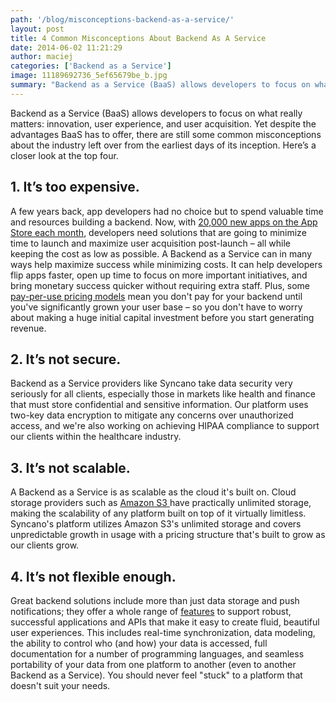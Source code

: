 ```yaml
---
path: '/blog/misconceptions-backend-as-a-service/'
layout: post
title: 4 Common Misconceptions About Backend As A Service
date: 2014-06-02 11:21:29
author: maciej
categories: ['Backend as a Service']
image: 11189692736_5ef65679be_b.jpg
summary: "Backend as a Service (BaaS) allows developers to focus on what really matters: innovation, user experience, and user acquisition. Yet despite the advantages BaaS has to offer, there are still some common misconceptions about the industry left over from the earliest days of its inception. Here’s a closer look at the top four."
---
```

<p class="MsoNormal" style="mso-margin-top-alt: auto; mso-margin-bottom-alt: auto;">Backend as a Service (BaaS) allows developers to focus on what really matters: innovation, user experience, and user acquisition. Yet despite the advantages BaaS has to offer, there are still some common misconceptions about the industry left over from the earliest days of its inception. Here’s a closer look at the top four.<!--more--></p>

<h2 class="MsoNormal" style="mso-margin-top-alt: auto; mso-margin-bottom-alt: auto; mso-outline-level: 2;"><b>1. It’s too expensive.</b></h2>
<p class="MsoNormal" style="mso-margin-top-alt: auto; mso-margin-bottom-alt: auto; mso-outline-level: 2;">A few years back, app developers had no choice but to spend valuable time and resources building a backend. Now, with <a href="http://readwrite.com/2013/01/07/apple-app-store-growing-by#awesm=~oGgUBITkZBEIoF" target="_blank">20,000 new apps on the App Store each month</a>, developers need solutions that are going to minimize time to launch and maximize user acquisition post-launch – all while keeping the cost as low as possible. A Backend as a Service can in many ways help maximize success while minimizing costs. It can help developers flip apps faster, open up time to focus on more important initiatives, and bring monetary success quicker without requiring extra staff. Plus, some <a href="http://www.syncano.com/pricing/" target="_blank">pay-per-use pricing models</a> mean you don't pay for your backend until you've significantly grown your user base – so you don't have to worry about making a huge initial capital investment before you start generating revenue.<b></b></p>

<h2 class="MsoNormal" style="mso-margin-top-alt: auto; mso-margin-bottom-alt: auto; mso-outline-level: 2;"><b>2. It’s not secure.</b></h2>
<p class="MsoNormal" style="mso-margin-top-alt: auto; mso-margin-bottom-alt: auto;">Backend as a Service providers like Syncano take data security very seriously for all clients, especially those in markets like health and finance that must store confidential and sensitive information. Our platform uses two-key data encryption to mitigate any concerns over unauthorized access, and we're also working on achieving HIPAA compliance to support our clients within the healthcare industry.</p>

<h2 class="MsoNormal" style="mso-margin-top-alt: auto; mso-margin-bottom-alt: auto; mso-outline-level: 2;"><b>3. It’s not scalable.</b></h2>
<p class="MsoNormal" style="mso-margin-top-alt: auto; mso-margin-bottom-alt: auto;">A Backend as a Service is as scalable as the cloud it's built on. Cloud storage providers such as <a href="http://aws.amazon.com/s3/" target="_blank">Amazon S3 </a>have practically unlimited storage, making the scalability of any platform built on top of it virtually limitless. Syncano's platform utilizes Amazon S3's unlimited storage and covers unpredictable growth in usage with a pricing structure that's built to grow as our clients grow.</p>

<h2 class="MsoNormal" style="mso-margin-top-alt: auto; mso-margin-bottom-alt: auto; mso-outline-level: 2;"><b>4. It’s not flexible enough.</b></h2>
<p class="MsoNormal" style="mso-margin-top-alt: auto; mso-margin-bottom-alt: auto;">Great backend solutions include more than just data storage and push notifications; they offer a whole range of <a href="http://www.syncano.com/features/" target="_blank">features</a> to support robust, successful applications and APIs that make it easy to create fluid, beautiful user experiences. This includes real-time synchronization, data modeling, the ability to control who (and how) your data is accessed, full documentation for a number of programming languages, and seamless portability of your data from one platform to another (even to another Backend as a Service). You should never feel "stuck" to a platform that doesn't suit your needs.</p>